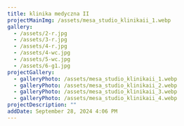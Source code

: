```yaml
---
title: klinika medyczna II
projectMainImg: /assets/mesa_studio_klinikaii_1.webp
gallery:
  - /assets/2-r.jpg
  - /assets/3-r.jpg
  - /assets/4-r.jpg
  - /assets/4-wc.jpg
  - /assets/5-wc.jpg
  - /assets/6-g1.jpg
projectGallery:
  - galleryPhoto: /assets/mesa_studio_klinikaii_1.webp
  - galleryPhoto: /assets/mesa_studio_klinikaii_2.webp
  - galleryPhoto: /assets/mesa_studio_klinikaii_3.webp
  - galleryPhoto: /assets/mesa_studio_klinikaii_4.webp
projectDescription: ""
addDate: September 28, 2024 4:06 PM
---
```

